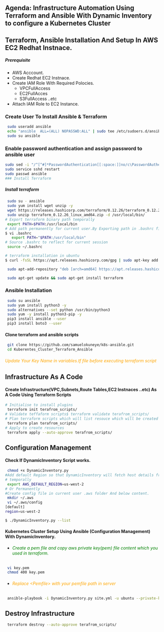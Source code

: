 


## **Agenda: Infrastructure Automation Using Terraform and Ansible With Dynamic Inventory to configure a Kubernetes Cluster**
## Terraform, Ansible Installation And Setup In AWS EC2 Redhat Instnace.
##### Prerequisite
+ AWS Acccount.
+ Create Redhat EC2 Instnace.
+ Create IAM Role With Required Polocies.
   + VPCFullAccess
   + EC2FullAcces
   + S3FullAccess  ..etc
+ Attach IAM Role to EC2 Instance.

### Create User To Install Ansible & Terraform
``` sh
 sudo useradd ansible
 echo "ansible  ALL=(ALL) NOPASSWD:ALL" | sudo tee /etc/sudoers.d/ansible
 sudo su ansible
```
### Enable password authentication and assign password to ansible user
``` sh
sudo sed -i "/^[^#]*PasswordAuthentication[[:space:]]no/c\PasswordAuthentication yes" /etc/ssh/sshd_config
sudo service sshd restart
sudo passwd ansible
### Install Terraform
```
##### Install terraform
``` sh
 sudo su - ansible
 sudo yum install wget unzip -y
 wget https://releases.hashicorp.com/terraform/0.12.26/terraform_0.12.26_linux_amd64.zip
 sudo unzip terraform_0.12.26_linux_amd64.zip -d /usr/local/bin/
# Export terraform binary path temporally
 export PATH=$PATH:/usr/local/bin
# Add path permanently for current user.By Exporting path in .bashrc file at end of file.
$ vi .bashrc
   export PATH="$PATH:/usr/local/bin"
# Source .bashrc to reflect for current session
 source ~/.bashrc   

# terraform installation in ubuntu 
$ curl -fsSL https://apt.releases.hashicorp.com/gpg | sudo apt-key add -

 sudo apt-add-repository "deb [arch=amd64] https://apt.releases.hashicorp.com $(lsb_release -cs) main"

 sudo apt-get update && sudo apt-get install terraform
```

### Ansible Installation
``` sh
 sudo su ansible
 sudo yum install python3 -y
 sudo alternatives --set python /usr/bin/python3
 sudo yum -y install python3-pip -y
 pip3 install ansible --user
 pip3 install boto3 --user
```

#### Clone terraform and ansible scripts
``` sh
 git clone https://github.com/samuelokuneye/k8s-ansible.git
 cd Kuberentes_Cluster_Terraform_Ansible
```
###### <span style="color:orange"> Update Your Key Name in variables.tf file before executing terraform script </span>
## Infrastructure As A Code
#### Create Infrastructure(VPC,Subnets,Route Tables,EC2 Instnaces ..etc) As A Code Using Terraform Scripts
``` sh
# Initialise to install plugins
 terraform init terafrom_scripts/
# Validate teffaform scripts$ terraform validate terafrom_scripts/
# Plan terraform scripts which will list resouce which will be created
 terraform plan terafrom_scripts/
# Apply to create resources
 terraform apply --auto-approve terafrom_scripts/
```

## Configuration Management

#### Check If DynamicInventory Script works.
```sh
 chmod +x DynamicInventory.py
#Add default Region so that DynamicInventory will fetch host details from that Region.
# temporally
 export AWS_DEFAULT_REGION=us-west-2
# Or Permanently
#Create config file in current user .aws folder And below content.
 mkdir ~/.aws
 vi ~/.aws/config
[default]
region=us-west-2

$ ./DynamicInventory.py --list
```
#### Kubernetes Cluster Setup Using Ansible (Configuration Management) With DynamicInventory.
- ###### <span style="color:green">Create a pem file and copy aws private key(pem) file content which you used in terraform.
</span>

```sh
 vi key.pem
 chmod 400 key.pem
```
- ###### <span style="color:orange">Replace \<Pemfile> with your pemfile path in server
</span>

```sh
 ansible-playbook -i DynamicInventory.py site.yml -u ubuntu --private-key=<PemFilePath>  --ssh-common-args='-o StrictHostKeyChecking=no'
```
##  Destroy Infrastructure  
```sh
 terraform destroy --auto-approve terafrom_scripts/
```
